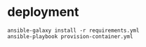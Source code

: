 # deployment

```
ansible-galaxy install -r requirements.yml
ansible-playbook provision-container.yml
```